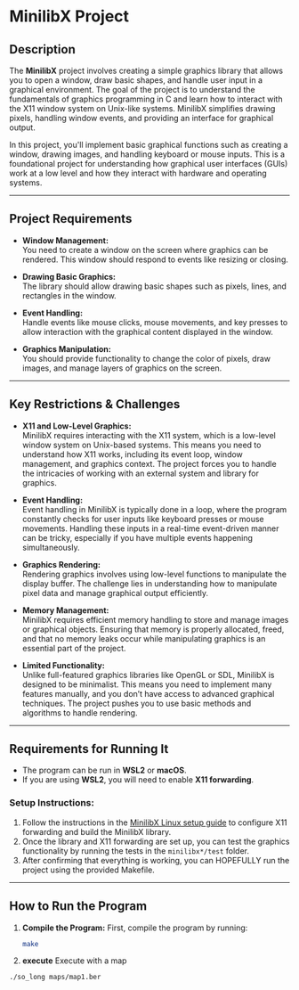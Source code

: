 # MinilibX Project

## Description
The **MinilibX** project involves creating a simple graphics library that allows you to open a window, draw basic shapes, and handle user input in a graphical environment. The goal of the project is to understand the fundamentals of graphics programming in C and learn how to interact with the X11 window system on Unix-like systems. MinilibX simplifies drawing pixels, handling window events, and providing an interface for graphical output.

In this project, you'll implement basic graphical functions such as creating a window, drawing images, and handling keyboard or mouse inputs. This is a foundational project for understanding how graphical user interfaces (GUIs) work at a low level and how they interact with hardware and operating systems.

---

## Project Requirements

- **Window Management:**  
  You need to create a window on the screen where graphics can be rendered. This window should respond to events like resizing or closing.

- **Drawing Basic Graphics:**  
  The library should allow drawing basic shapes such as pixels, lines, and rectangles in the window.

- **Event Handling:**  
  Handle events like mouse clicks, mouse movements, and key presses to allow interaction with the graphical content displayed in the window.

- **Graphics Manipulation:**  
  You should provide functionality to change the color of pixels, draw images, and manage layers of graphics on the screen.

---

## Key Restrictions & Challenges

- **X11 and Low-Level Graphics:**  
  MinilibX requires interacting with the X11 system, which is a low-level window system on Unix-based systems. This means you need to understand how X11 works, including its event loop, window management, and graphics context. The project forces you to handle the intricacies of working with an external system and library for graphics.

- **Event Handling:**  
  Event handling in MinilibX is typically done in a loop, where the program constantly checks for user inputs like keyboard presses or mouse movements. Handling these inputs in a real-time event-driven manner can be tricky, especially if you have multiple events happening simultaneously.

- **Graphics Rendering:**  
  Rendering graphics involves using low-level functions to manipulate the display buffer. The challenge lies in understanding how to manipulate pixel data and manage graphical output efficiently.

- **Memory Management:**  
  MinilibX requires efficient memory handling to store and manage images or graphical objects. Ensuring that memory is properly allocated, freed, and that no memory leaks occur while manipulating graphics is an essential part of the project.

- **Limited Functionality:**  
  Unlike full-featured graphics libraries like OpenGL or SDL, MinilibX is designed to be minimalist. This means you need to implement many features manually, and you don’t have access to advanced graphical techniques. The project pushes you to use basic methods and algorithms to handle rendering.

---

## Requirements for Running It

- The program can be run in **WSL2** or **macOS**.  
- If you are using **WSL2**, you will need to enable **X11 forwarding**.

### Setup Instructions:
1. Follow the instructions in the [MinilibX Linux setup guide](https://github.com/42Paris/minilibx-linux) to configure X11 forwarding and build the MinilibX library.
2. Once the library and X11 forwarding are set up, you can test the graphics functionality by running the tests in the `minilibx*/test` folder.
3. After confirming that everything is working, you can HOPEFULLY run the project using the provided Makefile.

---

## How to Run the Program

1. **Compile the Program:**
   First, compile the program by running:

   ```bash
   make
2. **execute**
  Execute with a map
  ```bash
  ./so_long maps/map1.ber
